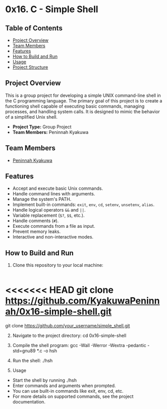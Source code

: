 # 0x16. C - Simple Shell

## Table of Contents

- [Project Overview](#project-overview)
- [Team Members](#team-members)
- [Features](#features)
- [How to Build and Run](#how-to-build-and-run)
- [Usage](#usage)
- [Project Structure](#project-structure)

## Project Overview

This is a group project for developing a simple UNIX command-line shell in the C programming language. The primary goal of this project is to create a functioning shell capable of executing basic commands, managing processes, and handling system calls. It is designed to mimic the behavior of a simplified Unix shell.

- **Project Type:** Group Project
- **Team Members:** Peninnah Kyakuwa

## Team Members
- [Peninnah Kyakuwa](https://github.com/KyakuwaPeninnah)

## Features

- Accept and execute basic Unix commands.
- Handle command lines with arguments.
- Manage the system's PATH.
- Implement built-in commands: `exit`, `env`, `cd`, `setenv`, `unsetenv`, `alias`.
- Handle logical operators `&&` and `||`.
- Variable replacement (`$?`, `$$`, etc.).
- Handle comments (`#`).
- Execute commands from a file as input.
- Prevent memory leaks.
- Interactive and non-interactive modes.

## How to Build and Run

1. Clone this repository to your local machine:

   ```bash
<<<<<<< HEAD
   git clone https://github.com/KyakuwaPeninnah/0x16-simple-shell.git
=======
   git clone https://github.com/your_username/simple_shell.git
   
2. Navigate to the project directory:
 cd 0x16-simple-shell

3. Compile the shell program:
   gcc -Wall -Werror -Wextra -pedantic -std=gnu89 *.c -o hsh
   
4. Run the shell:
   ./hsh

5. Usage
* Start the shell by running ./hsh
* Enter commands and arguments when prompted.
* You can use built-in commands like exit, env, cd, etc.
* For more details on supported commands, see the project documentation.



